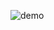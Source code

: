 ![demo](https://cloud.githubusercontent.com/assets/25040953/25963608/e5e43dca-364f-11e7-90d6-7d7929ac8a4a.gif)
